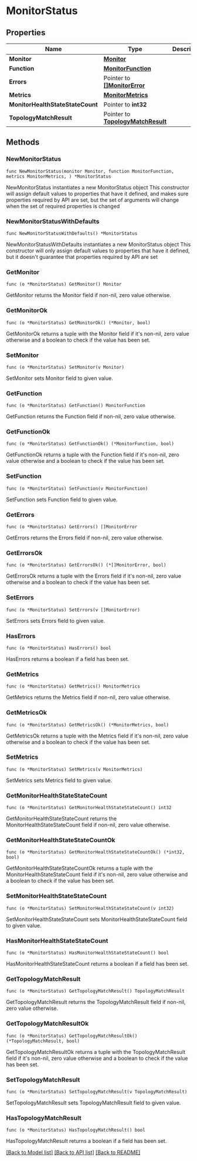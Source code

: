 # MonitorStatus

## Properties

Name | Type | Description | Notes
------------ | ------------- | ------------- | -------------
**Monitor** | [**Monitor**](Monitor.md) |  | 
**Function** | [**MonitorFunction**](MonitorFunction.md) |  | 
**Errors** | Pointer to [**[]MonitorError**](MonitorError.md) |  | [optional] 
**Metrics** | [**MonitorMetrics**](MonitorMetrics.md) |  | 
**MonitorHealthStateStateCount** | Pointer to **int32** |  | [optional] 
**TopologyMatchResult** | Pointer to [**TopologyMatchResult**](TopologyMatchResult.md) |  | [optional] 

## Methods

### NewMonitorStatus

`func NewMonitorStatus(monitor Monitor, function MonitorFunction, metrics MonitorMetrics, ) *MonitorStatus`

NewMonitorStatus instantiates a new MonitorStatus object
This constructor will assign default values to properties that have it defined,
and makes sure properties required by API are set, but the set of arguments
will change when the set of required properties is changed

### NewMonitorStatusWithDefaults

`func NewMonitorStatusWithDefaults() *MonitorStatus`

NewMonitorStatusWithDefaults instantiates a new MonitorStatus object
This constructor will only assign default values to properties that have it defined,
but it doesn't guarantee that properties required by API are set

### GetMonitor

`func (o *MonitorStatus) GetMonitor() Monitor`

GetMonitor returns the Monitor field if non-nil, zero value otherwise.

### GetMonitorOk

`func (o *MonitorStatus) GetMonitorOk() (*Monitor, bool)`

GetMonitorOk returns a tuple with the Monitor field if it's non-nil, zero value otherwise
and a boolean to check if the value has been set.

### SetMonitor

`func (o *MonitorStatus) SetMonitor(v Monitor)`

SetMonitor sets Monitor field to given value.


### GetFunction

`func (o *MonitorStatus) GetFunction() MonitorFunction`

GetFunction returns the Function field if non-nil, zero value otherwise.

### GetFunctionOk

`func (o *MonitorStatus) GetFunctionOk() (*MonitorFunction, bool)`

GetFunctionOk returns a tuple with the Function field if it's non-nil, zero value otherwise
and a boolean to check if the value has been set.

### SetFunction

`func (o *MonitorStatus) SetFunction(v MonitorFunction)`

SetFunction sets Function field to given value.


### GetErrors

`func (o *MonitorStatus) GetErrors() []MonitorError`

GetErrors returns the Errors field if non-nil, zero value otherwise.

### GetErrorsOk

`func (o *MonitorStatus) GetErrorsOk() (*[]MonitorError, bool)`

GetErrorsOk returns a tuple with the Errors field if it's non-nil, zero value otherwise
and a boolean to check if the value has been set.

### SetErrors

`func (o *MonitorStatus) SetErrors(v []MonitorError)`

SetErrors sets Errors field to given value.

### HasErrors

`func (o *MonitorStatus) HasErrors() bool`

HasErrors returns a boolean if a field has been set.

### GetMetrics

`func (o *MonitorStatus) GetMetrics() MonitorMetrics`

GetMetrics returns the Metrics field if non-nil, zero value otherwise.

### GetMetricsOk

`func (o *MonitorStatus) GetMetricsOk() (*MonitorMetrics, bool)`

GetMetricsOk returns a tuple with the Metrics field if it's non-nil, zero value otherwise
and a boolean to check if the value has been set.

### SetMetrics

`func (o *MonitorStatus) SetMetrics(v MonitorMetrics)`

SetMetrics sets Metrics field to given value.


### GetMonitorHealthStateStateCount

`func (o *MonitorStatus) GetMonitorHealthStateStateCount() int32`

GetMonitorHealthStateStateCount returns the MonitorHealthStateStateCount field if non-nil, zero value otherwise.

### GetMonitorHealthStateStateCountOk

`func (o *MonitorStatus) GetMonitorHealthStateStateCountOk() (*int32, bool)`

GetMonitorHealthStateStateCountOk returns a tuple with the MonitorHealthStateStateCount field if it's non-nil, zero value otherwise
and a boolean to check if the value has been set.

### SetMonitorHealthStateStateCount

`func (o *MonitorStatus) SetMonitorHealthStateStateCount(v int32)`

SetMonitorHealthStateStateCount sets MonitorHealthStateStateCount field to given value.

### HasMonitorHealthStateStateCount

`func (o *MonitorStatus) HasMonitorHealthStateStateCount() bool`

HasMonitorHealthStateStateCount returns a boolean if a field has been set.

### GetTopologyMatchResult

`func (o *MonitorStatus) GetTopologyMatchResult() TopologyMatchResult`

GetTopologyMatchResult returns the TopologyMatchResult field if non-nil, zero value otherwise.

### GetTopologyMatchResultOk

`func (o *MonitorStatus) GetTopologyMatchResultOk() (*TopologyMatchResult, bool)`

GetTopologyMatchResultOk returns a tuple with the TopologyMatchResult field if it's non-nil, zero value otherwise
and a boolean to check if the value has been set.

### SetTopologyMatchResult

`func (o *MonitorStatus) SetTopologyMatchResult(v TopologyMatchResult)`

SetTopologyMatchResult sets TopologyMatchResult field to given value.

### HasTopologyMatchResult

`func (o *MonitorStatus) HasTopologyMatchResult() bool`

HasTopologyMatchResult returns a boolean if a field has been set.


[[Back to Model list]](../README.md#documentation-for-models) [[Back to API list]](../README.md#documentation-for-api-endpoints) [[Back to README]](../README.md)


